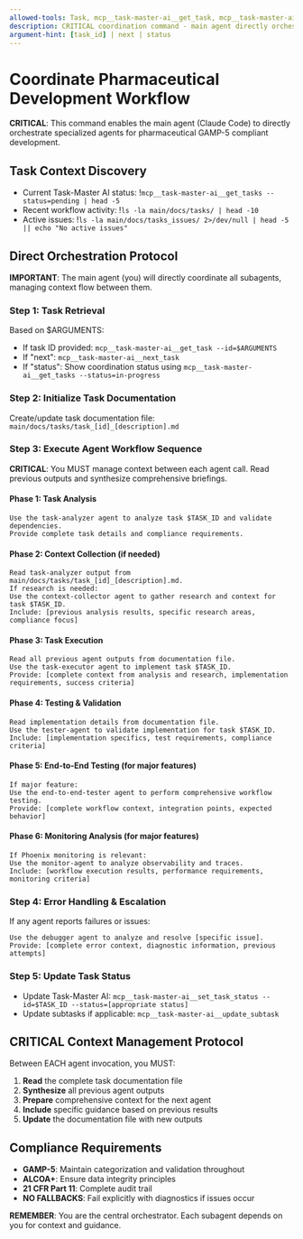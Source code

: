 ```yaml
---
allowed-tools: Task, mcp__task-master-ai__get_task, mcp__task-master-ai__set_task_status, mcp__task-master-ai__next_task, mcp__task-master-ai__update_task, mcp__task-master-ai__update_subtask, mcp__task-master-ai__get_tasks, Read, Write, Edit, Grep, Glob
description: CRITICAL coordination command - main agent directly orchestrates complete pharmaceutical development workflow using specialized agents
argument-hint: [task_id] | next | status
---
```


# Coordinate Pharmaceutical Development Workflow

**CRITICAL**: This command enables the main agent (Claude Code) to directly orchestrate specialized agents for pharmaceutical GAMP-5 compliant development.

## Task Context Discovery

- Current Task-Master AI status: !`mcp__task-master-ai__get_tasks --status=pending | head -5`
- Recent workflow activity: !`ls -la main/docs/tasks/ | head -10`
- Active issues: !`ls -la main/docs/tasks_issues/ 2>/dev/null | head -5 || echo "No active issues"`

## Direct Orchestration Protocol

**IMPORTANT**: The main agent (you) will directly coordinate all subagents, managing context flow between them.

### Step 1: Task Retrieval
Based on $ARGUMENTS:
- If task ID provided: `mcp__task-master-ai__get_task --id=$ARGUMENTS`
- If "next": `mcp__task-master-ai__next_task`
- If "status": Show coordination status using `mcp__task-master-ai__get_tasks --status=in-progress`

### Step 2: Initialize Task Documentation
Create/update task documentation file: `main/docs/tasks/task_[id]_[description].md`

### Step 3: Execute Agent Workflow Sequence

**CRITICAL**: You MUST manage context between each agent call. Read previous outputs and synthesize comprehensive briefings.

#### Phase 1: Task Analysis
```
Use the task-analyzer agent to analyze task $TASK_ID and validate dependencies.
Provide complete task details and compliance requirements.
```

#### Phase 2: Context Collection (if needed)
```
Read task-analyzer output from main/docs/tasks/task_[id]_[description].md.
If research is needed:
Use the context-collector agent to gather research and context for task $TASK_ID.
Include: [previous analysis results, specific research areas, compliance focus]
```

#### Phase 3: Task Execution
```
Read all previous agent outputs from documentation file.
Use the task-executor agent to implement task $TASK_ID.
Provide: [complete context from analysis and research, implementation requirements, success criteria]
```

#### Phase 4: Testing & Validation
```
Read implementation details from documentation file.
Use the tester-agent to validate implementation for task $TASK_ID.
Include: [implementation specifics, test requirements, compliance criteria]
```

#### Phase 5: End-to-End Testing (for major features)
```
If major feature:
Use the end-to-end-tester agent to perform comprehensive workflow testing.
Provide: [complete workflow context, integration points, expected behavior]
```

#### Phase 6: Monitoring Analysis (for major features)
```
If Phoenix monitoring is relevant:
Use the monitor-agent to analyze observability and traces.
Include: [workflow execution results, performance requirements, monitoring criteria]
```

### Step 4: Error Handling & Escalation
If any agent reports failures or issues:
```
Use the debugger agent to analyze and resolve [specific issue].
Provide: [complete error context, diagnostic information, previous attempts]
```

### Step 5: Update Task Status
- Update Task-Master AI: `mcp__task-master-ai__set_task_status --id=$TASK_ID --status=[appropriate status]`
- Update subtasks if applicable: `mcp__task-master-ai__update_subtask`

## **CRITICAL** Context Management Protocol

Between EACH agent invocation, you MUST:
1. **Read** the complete task documentation file
2. **Synthesize** all previous agent outputs
3. **Prepare** comprehensive context for the next agent
4. **Include** specific guidance based on previous results
5. **Update** the documentation file with new outputs

## Compliance Requirements
- **GAMP-5**: Maintain categorization and validation throughout
- **ALCOA+**: Ensure data integrity principles
- **21 CFR Part 11**: Complete audit trail
- **NO FALLBACKS**: Fail explicitly with diagnostics if issues occur

**REMEMBER**: You are the central orchestrator. Each subagent depends on you for context and guidance.
